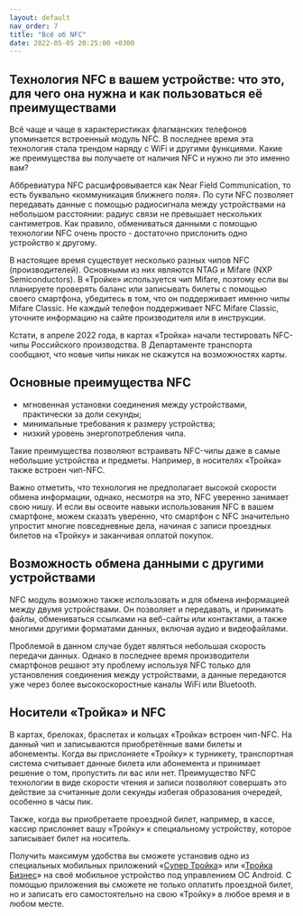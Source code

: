 ```yaml
---
layout: default
nav_order: 7
title: "Всё об NFC"
date: 2022-05-05 20:25:00 +0300
---
```


## Технология NFC в вашем устройстве: что это, для чего она нужна и как пользоваться её преимуществами

Всё чаще и чаще в характеристиках флагманских телефонов упоминается встроенный модуль NFC.
В последнее время эта технология стала трендом наряду с WiFi и другими функциями.
Какие же преимущества вы получаете от наличия NFC и нужно ли это именно вам?

Аббревиатура NFC расшифровывается как Near Field Communication, то есть буквально «коммуникация
ближнего поля». По сути NFC позволяет передавать данные с помощью радиосигнала между устройствами на
небольшом расстоянии: радиус связи не превышает нескольких сантиметров. Как правило, обмениваться
данными с помощью технологии NFC очень просто - достаточно прислонить одно устройство к другому.

В настоящее время существует несколько разных чипов NFC (производителей). Основными из них
являются NTAG и Mifare (NXP Semiconductors). В «Тройке» используется чип Mifare, поэтому если вы
планируете проверять баланс или записывать билеты с помощью своего смартфона, убедитесь в том,
что он поддерживает именно чипы Mifare Classic. Не каждый телефон поддерживает NFC Mifare Classic,
уточните информацию на сайте производителя или в инструкции.

Кстати, в апреле 2022 года, в картах «Тройка» начали тестировать NFC-чипы Российского производства.
В Департаменте транспорта сообщают, что новые чипы никак не скажутся на возможностях карты.

## Основные преимущества NFC

- мгновенная установки соединения между устройствами, практически за доли секунды;
- минимальные требования к размеру устройства;
- низкий уровень энергопотребления чипа.

Такие преимущества позволяют встраивать NFC-чипы даже в самые небольшие устройства и предметы.
Например, в носителях «Тройка» также встроен чип-NFC.

Важно отметить, что технология не предполагает высокой скорости обмена информации, однако,
несмотря на это, NFC уверенно занимает свою нишу. И если вы освоите навыки использования NFC
в вашем смартфоне, можем сказать уверенно, что смартфон с NFC значительно упростит многие
повседневные дела, начиная с записи проездных билетов на «Тройку» и заканчивая оплатой покупок.

## Возможность обмена данными с другими устройствами

NFC модуль возможно также использовать и для обмена информацией между двумя устройствами.
Он позволяет и передавать, и принимать файлы, обмениваться ссылками на веб-сайты или контактами,
а также многими другими форматами данных, включая аудио и видеофайлами.

Проблемой в данном случае будет являться небольшая скорость передачи данных. Однако в последнее
время производители смартфонов решают эту проблему используя NFC только для установления соединения
между устройствами, а данные передаются уже через более высокоскоростные каналы WiFi или Bluetooth.

## Носители «Тройка» и NFC

В картах, брелоках, браслетах и кольцах «Тройка» встроен чип-NFC. На данный чип и записываются
приобретённые вами билеты и абонементы. Когда вы прислоняете «Тройку» к турникету,
транспортная система считывает данные билета или абонемента и принимает решение о том, пропустить
ли вас или нет. Преимущество NFC технологии в виде скорости чтения и записи позволяют совершать
это действие за считанные доли секунды избегая образования очередей, особенно в часы пик.

Также, когда вы приобретаете проездной билет, например, в кассе, кассир прислоняет вашу «Тройку» к
специальному устройству, которое записывает билет на носитель.

Получить максимум удобства вы сможете установив одно из специальных мобильных приложений «[Супер Тройка](/troika/apps/)»
или «[Тройка Бизнес](/troika/apps/)» на своё мобильное устройство под управлением ОС Android. С помощью приложения 
вы сможете не только оплатить проездной билет, но и записать его самостоятельно на свою «Тройку» в любое
время и в любом месте.

